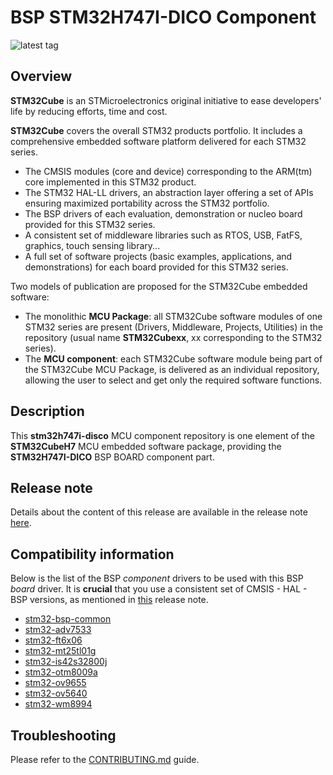 # BSP STM32H747I-DICO Component

![latest tag](https://img.shields.io/github/v/tag/STMicroelectronics/stm32h747i-disco.svg?color=brightgreen)

## Overview

**STM32Cube** is an STMicroelectronics original initiative to ease developers' life by reducing efforts, time and cost.

**STM32Cube** covers the overall STM32 products portfolio. It includes a comprehensive embedded software platform delivered for each STM32 series.
   * The CMSIS modules (core and device) corresponding to the ARM(tm) core implemented in this STM32 product.
   * The STM32 HAL-LL drivers, an abstraction layer offering a set of APIs ensuring maximized portability across the STM32 portfolio.
   * The BSP drivers of each evaluation, demonstration or nucleo board provided for this STM32 series.
   * A consistent set of middleware libraries such as RTOS, USB, FatFS, graphics, touch sensing library...
   * A full set of software projects (basic examples, applications, and demonstrations) for each board provided for this STM32 series.

Two models of publication are proposed for the STM32Cube embedded software:
   * The monolithic **MCU Package**: all STM32Cube software modules of one STM32 series are present (Drivers, Middleware, Projects, Utilities) in the repository (usual name **STM32Cubexx**, xx corresponding to the STM32 series).
   * The **MCU component**: each STM32Cube software module being part of the STM32Cube MCU Package, is delivered as an individual repository, allowing the user to select and get only the required software functions.

## Description

This **stm32h747i-disco** MCU component repository is one element of the **STM32CubeH7** MCU embedded software package, providing the **STM32H747I-DICO** BSP BOARD component part.

## Release note

Details about the content of this release are available in the release note [here](https://htmlpreview.github.io/?https://github.com/STMicroelectronics/stm32h747i-disco/blob/main/Release_Notes.html).

## Compatibility information

Below is the list of the BSP *component* drivers to be used with this BSP *board* driver. It is **crucial** that you use a consistent set of CMSIS - HAL - BSP versions, as mentioned in [this](https://htmlpreview.github.io/?https://github.com/STMicroelectronics/STM32CubeH7/blob/master/Release_Notes.html) release note.

* [stm32-bsp-common](https://github.com/STMicroelectronics/stm32-bsp-common)
* [stm32-adv7533](https://github.com/STMicroelectronics/stm32-adv7533)
* [stm32-ft6x06](https://github.com/STMicroelectronics/stm32-ft6x06)
* [stm32-mt25tl01g](https://github.com/STMicroelectronics/stm32-mt25tl01g)
* [stm32-is42s32800j](https://github.com/STMicroelectronics/stm32-is42s32800j)
* [stm32-otm8009a](https://github.com/STMicroelectronics/stm32-otm8009a)
* [stm32-ov9655](https://github.com/STMicroelectronics/stm32-ov9655)
* [stm32-ov5640](https://github.com/STMicroelectronics/stm32-ov5640)
* [stm32-wm8994](https://github.com/STMicroelectronics/stm32-wm8994)

## Troubleshooting

Please refer to the [CONTRIBUTING.md](CONTRIBUTING.md) guide.
